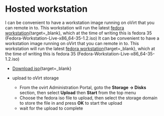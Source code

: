 # Hosted workstation

I can be convenient to have a workstation image running on oVirt that you can remote in to.  This workstation will run the latest [fedora workstation](https://getfedora.org/en/workstation/){target=_blank}, which at the time of writing this is fedora 35 (Fedora-Workstation-Live-x86_64-35-1.2.iso)
It can be convenient to have a workstation image running on oVirt that you can remote in to.  This workstation will run the latest [fedora workstation](https://getfedora.org/en/workstation/){target=_blank}, which at the time of writing this is fedora 35 (Fedora-Workstation-Live-x86_64-35-1.2.iso)

- [Download iso](https://getfedora.org/en/workstation/download/){target=_blank}
- upload to oVirt storage

    - From the ovirt Administration Portal, goto the **Storage -> Disks** section, then select **Upload** then **Start** from the top menu
    - Choose the fedora iso file to upload, then select the storage domain to store the file in and press **OK** to start the upload
    - wait for the upload to complete

